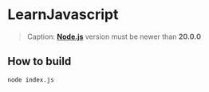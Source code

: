 # LearnJavascript

> Caption: **[Node.js](https://nodejs.org/)** version must be newer than **20.0.0**

## How to build
```
node index.js
```